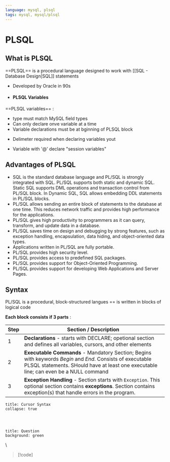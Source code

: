 ```yaml
---
language: mysql, plsql
tags: mysql, mysql/plsql
---
```


# PLSQL

## What is PLSQL

==PLSQL== is a procedural language designed to work with [[SQL - Database Design|SQL]] statements 
 - Developed by Oracle in 90s
- #### PLSQL Variables

==PLSQL variables== :
 - type must match MySQL field types
 - Can only declare onve variable at a time
 - Variable declarations must be at bginning of PLSQL block
* Delimeter required when declaring variables
yout

* Variable with '@' declare "session variables"


## Advantages of PLSQL

-   SQL is the standard database language and PL/SQL is strongly integrated with SQL. PL/SQL supports both static and dynamic SQL. Static SQL supports DML operations and transaction control from PL/SQL block. In Dynamic SQL, SQL allows embedding DDL statements in PL/SQL blocks.
-   PL/SQL allows sending an entire block of statements to the database at one time. This reduces network traffic and provides high performance for the applications.
-   PL/SQL gives high productivity to programmers as it can query, transform, and update data in a database.
-   PL/SQL saves time on design and debugging by strong features, such as exception handling, encapsulation, data hiding, and object-oriented data types.
-   Applications written in PL/SQL are fully portable.
-   PL/SQL provides high security level.
-   PL/SQL provides access to predefined SQL packages.
-   PL/SQL provides support for Object-Oriented Programming.
-   PL/SQL provides support for developing Web Applications and Server Pages.


## Syntax

PL/SQL is a procedural, block-structured langues == is written in blocks of logical code

**Each block consists if 3 parts** :

| Step | Section / Description                                                                                                                                                                              |
| ---- | -------------------------------------------------------------------------------------------------------------------------------------------------------------------------------------------------- |
| 1    | **Declarations** - starts with DECLARE; opetional section and defines all variables, cursors, and other elements                                                                                   |
| 2    | **Executable Commands** - Mandatory Section; Begins with keywords *Begin* and *End*. Consists of executable PLSQL statements. SHould have at least one executable line; can even be a NULL command |
| 3    | **Exception Handling** - Section starts with `Exception`. This optional section contains **exceptions**. Section contains exception(s) that handle errors in the program.                          |

```ad-note
title: Cursor Syntax
collapse: true




```
```ad-question
title: Question
background: green
```







\







>[!code]





